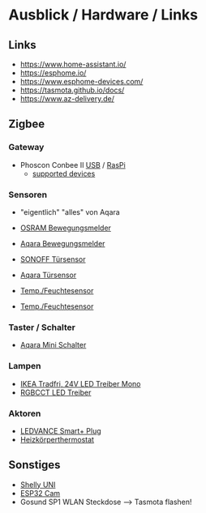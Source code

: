 # Ausblick / Hardware / Links

## Links
* https://www.home-assistant.io/
* https://esphome.io/
* https://www.esphome-devices.com/
* https://tasmota.github.io/docs/
* https://www.az-delivery.de/

## Zigbee

### Gateway
* Phoscon Conbee II [USB](https://phoscon.de/de/conbee2) / [RasPi](https://phoscon.de/de/raspbee2)
  * [supported devices](https://www.phoscon.de/en/conbee2/compatible)

### Sensoren
* "eigentlich" "alles" von Aqara

* [OSRAM Bewegungsmelder](https://www.amazon.de/gp/product/B077VMMC5H)
* [Aqara Bewegungsmelder](https://www.amazon.de/dp/B07D1CRRVF)
* [SONOFF Türsensor](https://www.amazon.de/gp/product/B08BCHCZP2)
* [Aqara Türsensor](https://www.amazon.de/dp/B07D37VDM3)
* [Temp./Feuchtesensor](https://www.amazon.de/gp/product/B07S9YQQWP)
* [Temp./Feuchtesensor](https://www.amazon.de/dp/B07D37FKGY)


### Taster / Schalter
* [Aqara Mini Schalter](https://www.amazon.de/dp/B07D19YXND/)


### Lampen
* [IKEA Tradfri, 24V LED Treiber Mono](https://www.amazon.de/dp/B07CJSY4Y7/)
* [RGBCCT LED Treiber](https://www.amazon.de/gp/product/B083QDR4TS)

### Aktoren
* [LEDVANCE Smart+ Plug](https://www.amazon.de/dp/B07SFZ81SK)
* [Heizkörperthermostat](https://www.amazon.de/gp/product/B077GCDDBY)

## Sonstiges
* [Shelly UNI](https://www.amazon.de/dp/B08QY35KNR)
* [ESP32 Cam](https://www.amazon.de/dp/B08P1NMPLL)
* Gosund SP1 WLAN Steckdose --> Tasmota flashen!